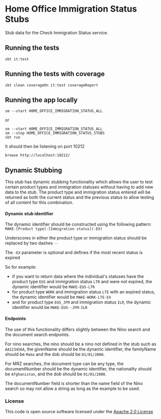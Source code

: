 # Home Office Immigration Status Stubs

Stub data for the Check Immigration Status service.

## Running the tests

    sbt it:test

## Running the tests with coverage

    sbt clean coverageOn it:test coverageReport

## Running the app locally

    sm --start HOME_OFFICE_IMMIGRATION_STATUS_ALL

or

    sm --start HOME_OFFICE_IMMIGRATION_STATUS_ALL
    sm --stop HOME_OFFICE_IMMIGRATION_STATUS_STUBS
    sbt run

It should then be listening on port 10212

    browse http://localhost:10212/

## Dynamic Stubbing
This stub has dynamic stubbing functionality which allows the user to test certain product types and immigration statuses 
without having to add new data to the stub. The product type and immigration status entered will be returned as both the 
current status and the previous status to allow testing of all content for this combination.

#### Dynamic stub identifier
The dynamic identifier should be constructed using the following pattern:
`MAKE-[Product type]-[Immigration status](-EX)`

Underscores in either the product type or immigration status should be replaced by two dashes `--`

The `-EX` parameter is optional and defines if the most recent status is expired

So for example:
- if you want to return data where the individual's statuses have the product type `EUS` and immigration status `LTR` 
and were not expired, the dynamic identifier would be `MAKE-EUS-LTR`
- for product type `WORK` and immigration status `LTE` with an expired status, the dynamic identifier would be `MAKE-WORK-LTE-EX`
- and for product type `EUS_JFM` and immigration status `ILR`, the dynamic identifier would be `MAKE-EUS--JFM-ILR`


#### Endpoints

The use of this functionality differs slightly between the Nino search and the document search endpoints.

For nino searches, the nino should be a nino not defined in the stub such as `AA123456A`, the givenName should be the dynamic identifier, 
the familyName should be `Make` and the dob should be `01/01/2000`.

For MRZ searches, the document type can be any type, the documentNumber should be the dynamic identifier, the nationality should 
be `Afghanistan`, and the dob should be `01/01/2000`.

The documentNumber field is shorter than the name field of the Nino search so may not allow a string as long as the example to be used.



### License


This code is open source software licensed under the [Apache 2.0 License]("http://www.apache.org/licenses/LICENSE-2.0.html")
